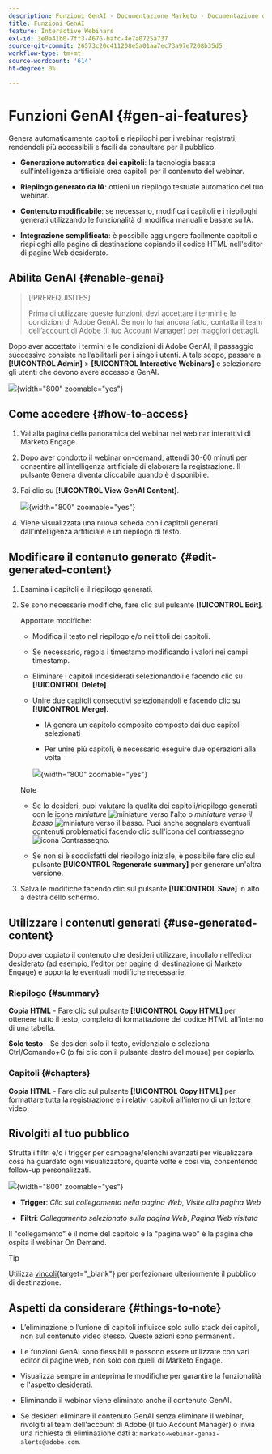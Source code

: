 ```yaml
---
description: Funzioni GenAI - Documentazione Marketo - Documentazione del prodotto
title: Funzioni GenAI
feature: Interactive Webinars
exl-id: 3e0a41b0-7ff3-4676-bafc-4e7a0725a737
source-git-commit: 26573c20c411208e5a01aa7ec73a97e7208b35d5
workflow-type: tm+mt
source-wordcount: '614'
ht-degree: 0%

---
```


# Funzioni GenAI {#gen-ai-features}

Genera automaticamente capitoli e riepiloghi per i webinar registrati, rendendoli più accessibili e facili da consultare per il pubblico.

* **Generazione automatica dei capitoli**: la tecnologia basata sull&#39;intelligenza artificiale crea capitoli per il contenuto del webinar.

* **Riepilogo generato da IA**: ottieni un riepilogo testuale automatico del tuo webinar.

* **Contenuto modificabile**: se necessario, modifica i capitoli e i riepiloghi generati utilizzando le funzionalità di modifica manuali e basate su IA.

* **Integrazione semplificata**: è possibile aggiungere facilmente capitoli e riepiloghi alle pagine di destinazione copiando il codice HTML nell&#39;editor di pagine Web desiderato.

## Abilita GenAI {#enable-genai}

>[!PREREQUISITES]
>
>Prima di utilizzare queste funzioni, devi accettare i termini e le condizioni di Adobe GenAI. Se non lo hai ancora fatto, contatta il team dell’account di Adobe (il tuo Account Manager) per maggiori dettagli.

Dopo aver accettato i termini e le condizioni di Adobe GenAI, il passaggio successivo consiste nell’abilitarli per i singoli utenti. A tale scopo, passare a **[!UICONTROL Admin]** > **[!UICONTROL Interactive Webinars]** e selezionare gli utenti che devono avere accesso a GenAI.

![](assets/gen-ai-features-1.png){width="800" zoomable="yes"}

## Come accedere {#how-to-access}

1. Vai alla pagina della panoramica del webinar nei webinar interattivi di Marketo Engage.

1. Dopo aver condotto il webinar on-demand, attendi 30-60 minuti per consentire all’intelligenza artificiale di elaborare la registrazione. Il pulsante Genera diventa cliccabile quando è disponibile.

1. Fai clic su **[!UICONTROL View GenAI Content]**.

   ![](assets/gen-ai-features-2.png){width="800" zoomable="yes"}

1. Viene visualizzata una nuova scheda con i capitoli generati dall’intelligenza artificiale e un riepilogo di testo.

## Modificare il contenuto generato {#edit-generated-content}

1. Esamina i capitoli e il riepilogo generati.

1. Se sono necessarie modifiche, fare clic sul pulsante **[!UICONTROL Edit]**.

   Apportare modifiche:

   * Modifica il testo nel riepilogo e/o nei titoli dei capitoli.

   * Se necessario, regola i timestamp modificando i valori nei campi timestamp.

   * Eliminare i capitoli indesiderati selezionandoli e facendo clic su **[!UICONTROL Delete]**.

   * Unire due capitoli consecutivi selezionandoli e facendo clic su **[!UICONTROL Merge]**.

      * IA genera un capitolo composito composto dai due capitoli selezionati

      * Per unire più capitoli, è necessario eseguire due operazioni alla volta

     ![](assets/gen-ai-features-3.png){width="800" zoomable="yes"}

   >[!NOTE]
   >
   >* Se lo desideri, puoi valutare la qualità dei capitoli/riepilogo generati con le icone _miniature_ ![miniature verso l&#39;alto](assets/icon-thumbs-up.png) o _miniature verso il basso_ ![miniature verso il basso](assets/icon-thumbs-down.png). Puoi anche segnalare eventuali contenuti problematici facendo clic sull&#39;icona del contrassegno ![icona Contrassegno](assets/icon-flag.png).
   >
   >* Se non si è soddisfatti del riepilogo iniziale, è possibile fare clic sul pulsante **[!UICONTROL Regenerate summary]** per generare un&#39;altra versione.

1. Salva le modifiche facendo clic sul pulsante **[!UICONTROL Save]** in alto a destra dello schermo.

## Utilizzare i contenuti generati {#use-generated-content}

Dopo aver copiato il contenuto che desideri utilizzare, incollalo nell’editor desiderato (ad esempio, l’editor per pagine di destinazione di Marketo Engage) e apporta le eventuali modifiche necessarie.

### Riepilogo {#summary}

**Copia HTML** - Fare clic sul pulsante **[!UICONTROL Copy HTML]** per ottenere tutto il testo, completo di formattazione del codice HTML all&#39;interno di una tabella.

**Solo testo** - Se desideri solo il testo, evidenzialo e seleziona Ctrl/Comando+C (o fai clic con il pulsante destro del mouse) per copiarlo.

### Capitoli {#chapters}

**Copia HTML** - Fare clic sul pulsante **[!UICONTROL Copy HTML]** per formattare tutta la registrazione e i relativi capitoli all&#39;interno di un lettore video.

## Rivolgiti al tuo pubblico

Sfrutta i filtri e/o i trigger per campagne/elenchi avanzati per visualizzare cosa ha guardato ogni visualizzatore, quante volte e così via, consentendo follow-up personalizzati.

![](assets/gen-ai-features-4.png){width="800" zoomable="yes"}

* **Trigger**: _Clic sul collegamento nella pagina Web_, _Visite alla pagina Web_

* **Filtri**: _Collegamento selezionato sulla pagina Web_, _Pagina Web visitata_

Il &quot;collegamento&quot; è il nome del capitolo e la &quot;pagina web&quot; è la pagina che ospita il webinar On Demand.

>[!TIP]
>
>Utilizza [vincoli](/help/marketo/product-docs/core-marketo-concepts/smart-lists-and-static-lists/using-smart-lists/add-a-constraint-to-a-smart-list-filter.md){target="_blank"} per perfezionare ulteriormente il pubblico di destinazione.

## Aspetti da considerare {#things-to-note}

* L’eliminazione o l’unione di capitoli influisce solo sullo stack dei capitoli, non sul contenuto video stesso. Queste azioni sono permanenti.

* Le funzioni GenAI sono flessibili e possono essere utilizzate con vari editor di pagine web, non solo con quelli di Marketo Engage.

* Visualizza sempre in anteprima le modifiche per garantire la funzionalità e l&#39;aspetto desiderati.

* Eliminando il webinar viene eliminato anche il contenuto GenAI.

* Se desideri eliminare il contenuto GenAI senza eliminare il webinar, rivolgiti al team dell&#39;account di Adobe (il tuo Account Manager) o invia una richiesta di eliminazione dati a: `marketo-webinar-genai-alerts@adobe.com`.
